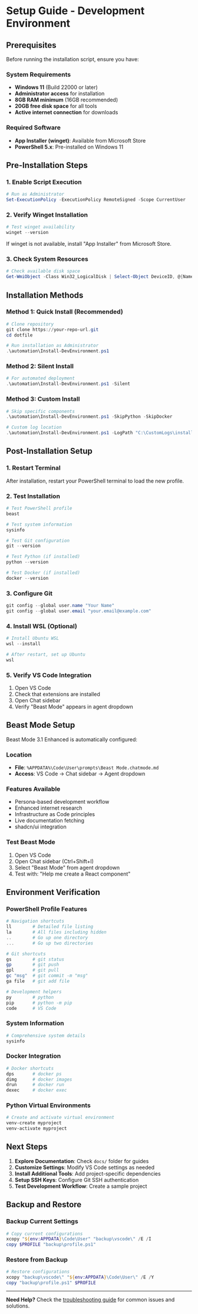 # Setup Guide - Development Environment

## Prerequisites

Before running the installation script, ensure you have:

### System Requirements
- **Windows 11** (Build 22000 or later)
- **Administrator access** for installation
- **8GB RAM minimum** (16GB recommended)
- **20GB free disk space** for all tools
- **Active internet connection** for downloads

### Required Software
- **App Installer (winget)**: Available from Microsoft Store
- **PowerShell 5.x**: Pre-installed on Windows 11

## Pre-Installation Steps

### 1. Enable Script Execution
```powershell
# Run as Administrator
Set-ExecutionPolicy -ExecutionPolicy RemoteSigned -Scope CurrentUser
```

### 2. Verify Winget Installation
```powershell
# Test winget availability
winget --version
```

If winget is not available, install "App Installer" from Microsoft Store.

### 3. Check System Resources
```powershell
# Check available disk space
Get-WmiObject -Class Win32_LogicalDisk | Select-Object DeviceID, @{Name="Size(GB)";Expression={[math]::Round(${_.Size}/1GB,2)}}, @{Name="FreeSpace(GB)";Expression={[math]::Round(${_.FreeSpace}/1GB,2)}}
```

## Installation Methods

### Method 1: Quick Install (Recommended)
```powershell
# Clone repository
git clone https://your-repo-url.git
cd dotfile

# Run installation as Administrator
.\automation\Install-DevEnvironment.ps1
```

### Method 2: Silent Install
```powershell
# For automated deployment
.\automation\Install-DevEnvironment.ps1 -Silent
```

### Method 3: Custom Install
```powershell
# Skip specific components
.\automation\Install-DevEnvironment.ps1 -SkipPython -SkipDocker

# Custom log location
.\automation\Install-DevEnvironment.ps1 -LogPath "C:\CustomLogs\install.log"
```

## Post-Installation Setup

### 1. Restart Terminal
After installation, restart your PowerShell terminal to load the new profile.

### 2. Test Installation
```powershell
# Test PowerShell profile
beast

# Test system information
sysinfo

# Test Git configuration
git --version

# Test Python (if installed)
python --version

# Test Docker (if installed)
docker --version
```

### 3. Configure Git
```powershell
git config --global user.name "Your Name"
git config --global user.email "your.email@example.com"
```

### 4. Install WSL (Optional)
```powershell
# Install Ubuntu WSL
wsl --install

# After restart, set up Ubuntu
wsl
```

### 5. Verify VS Code Integration
1. Open VS Code
2. Check that extensions are installed
3. Open Chat sidebar
4. Verify "Beast Mode" appears in agent dropdown

## Beast Mode Setup

Beast Mode 3.1 Enhanced is automatically configured:

### Location
- **File**: `%APPDATA%\Code\User\prompts\Beast Mode.chatmode.md`
- **Access**: VS Code → Chat sidebar → Agent dropdown

### Features Available
- Persona-based development workflow
- Enhanced internet research
- Infrastructure as Code principles
- Live documentation fetching
- shadcn/ui integration

### Test Beast Mode
1. Open VS Code
2. Open Chat sidebar (Ctrl+Shift+I)
3. Select "Beast Mode" from agent dropdown
4. Test with: "Help me create a React component"

## Environment Verification

### PowerShell Profile Features
```powershell
# Navigation shortcuts
ll        # Detailed file listing
la        # All files including hidden
..        # Go up one directory
...       # Go up two directories

# Git shortcuts
gs        # git status
gp        # git push  
gpl       # git pull
gc "msg"  # git commit -m "msg"
ga file   # git add file

# Development helpers
py        # python
pip       # python -m pip
code      # VS Code
```

### System Information
```powershell
# Comprehensive system details
sysinfo
```

### Docker Integration
```powershell
# Docker shortcuts
dps       # docker ps
dimg      # docker images
drun      # docker run
dexec     # docker exec
```

### Python Virtual Environments
```powershell
# Create and activate virtual environment
venv-create myproject
venv-activate myproject
```

## Next Steps

1. **Explore Documentation**: Check `docs/` folder for guides
2. **Customize Settings**: Modify VS Code settings as needed  
3. **Install Additional Tools**: Add project-specific dependencies
4. **Setup SSH Keys**: Configure Git SSH authentication
5. **Test Development Workflow**: Create a sample project

## Backup and Restore

### Backup Current Settings
```powershell
# Copy current configurations
xcopy "${env:APPDATA}\Code\User" "backup\vscode\" /E /I
copy $PROFILE "backup\profile.ps1"
```

### Restore from Backup
```powershell
# Restore configurations
xcopy "backup\vscode\" "${env:APPDATA}\Code\User\" /E /Y
copy "backup\profile.ps1" $PROFILE
```

---

**Need Help?** Check the [troubleshooting guide](../troubleshooting/common-issues.md) for common issues and solutions.
